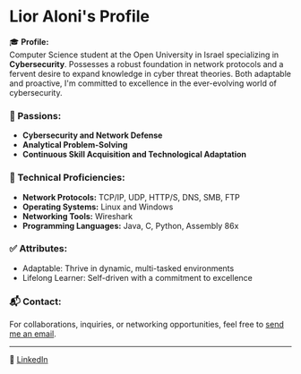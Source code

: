 # Lior Aloni's Profile

🎓 **Profile:**  
Computer Science student at the Open University in Israel specializing in **Cybersecurity**. Possesses a robust foundation in network protocols and a fervent desire to expand knowledge in cyber threat theories. Both adaptable and proactive, I'm committed to excellence in the ever-evolving world of cybersecurity.

### 🌟 Passions:
- **Cybersecurity and Network Defense**
- **Analytical Problem-Solving**
- **Continuous Skill Acquisition and Technological Adaptation**

### 💼 Technical Proficiencies:
- **Network Protocols:** TCP/IP, UDP, HTTP/S, DNS, SMB, FTP
- **Operating Systems:** Linux and Windows
- **Networking Tools:** Wireshark
- **Programming Languages:** Java, C, Python, Assembly 86x

### ✅ Attributes:
- Adaptable: Thrive in dynamic, multi-tasked environments
- Lifelong Learner: Self-driven with a commitment to excellence

### 📬 Contact:
For collaborations, inquiries, or networking opportunities, feel free to [send me an email](mailto:lioraloni276@gmail.com).

---

🔗 [LinkedIn](https://www.linkedin.com/in/lior-aloni-6a949a255/)
